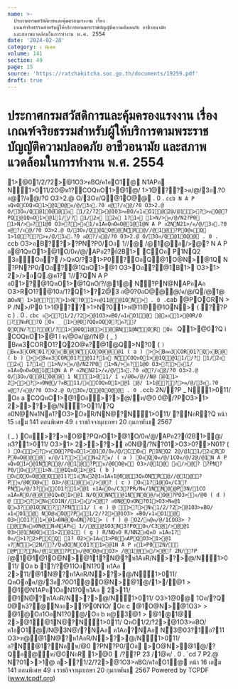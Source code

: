 ```yaml
---
name: >-
  ประกาศกรมสวัสดิการและคุ้มครองแรงงาน เรื่อง
  เกณฑ์จริยธรรมสำหรับผู้ให้บริการตามพระราชบัญญัติความปลอดภัย อาชีวอนามัย
  และสภาพแวดล้อมในการทำงาน พ.ศ. 2554
date: '2024-02-20'
category: ง พิเศษ
volume: 141
section: 49
page: 15
source: 'https://ratchakitcha.soc.go.th/documents/19259.pdf'
draft: true
---
```


# ประกาศกรมสวัสดิการและคุ้มครองแรงงาน เรื่อง เกณฑ์จริยธรรมสำหรับผู้ให้บริการตามพระราชบัญญัติความปลอดภัย อาชีวอนามัย และสภาพแวดล้อมในการทำงาน พ.ศ. 2554

1>@01/2/?2>@1O3>คBO/ค1อO1@ N1APอ N์1>011/2O@ห1?COQหO1>@1@/ 1>1@??>ค/@/3อ.?0 อ@?/อ@/?0 O3>2.@ O/3Oอ/Q@1O@@ . 0 . `ccb N A P อQหOCOQหO1>@1O@ค/@/3อ.?0 อ@?/อ@/?0 O3>2.@ O/3Oอ/Q@1O@@อ 1/2/?2>@1O3>คBO/ค1อO1@2@/@1>?>หO@?PQ@1QหO1>@11//? 1/2อ 2อ 1?1อ 1>N/>ค/@/N2?P0 1>N/>อ?1@0 O3>?>อ1/ห1AอQหOคO@1@1@N A P อ2NN21>/ค/@/3อ.?0 อ@?/อ@/?0 O3>2.@ O/3Oอ/Q@1O@@N็R@//@1@?PO@หQ 1>1@??>ค/@/3อ.?0 อ@?/อ@/?0 O3>2.@ O/3Oอ/Q@1O@@ . 0 . `ccb O3>อB??>?PN?P0/Oอ 1//@ /@1@อ/>@? N A P อ@1QหO1>@1O/0ค/@/APอ2?0์2B1> COอ P1NQ2 3อOอ? />QหO/?31>P0์?OอQ@1O@N>@1Q N ?PN?P0/Oอ?@1QหO1>@1 O3>Oอ?@1B1> O3>1> 2>/>อQ.@ค1? 1//?QN A P อ01>?@1QหO1>@1QหO/?/@1@ N็?PN@NAPอAอ O3>RO1?@10อ/1?Q1>?2@3 อ@0?0อO@@@/ค/@/Q/@1@ a` OหN 1>1@??>1>N?01>ห@11@@1ON> . 0 . `cab @POORN > P /N>/P0 1>1@??>1>N?01>ห@11@@1ON> ( ??P c ) . 0 . `cbc อ>?1/2/?2>@1O3>คBO/ค1อO1@ @ออ1>@0R/O ?NอR?Q Oอ _ 1>@0?QQหOQO?ค??QON/??@/?1>@0Q1@>@BN1@N็OR Oอ ` Q1>@0?Q ì COQหO1>@1 î ห/@0ค/@//N@ ( _ ) Bคค3CORO1?Q2O@ค?@1@Q>N?0 ( ` ) Bคค3CORO1?QอB@N็COO@@@1 ( a ) >>Bคค3CORO1?QอB@ ( b ) >>Bคค3CORO1?@11?1อ N็COQหO1>@1Q@11//? 1/2อ 2อ 1?1อ 1>N/>ค/@/N2?P0 1>N/>อ?1@0 O3>?>อ1/ห1AอQหOคO@1@1@N A P อ2NN21>/ค/@/3อ.?0 อ@?/อ@/?0 O3>2.@ O/3Oอ/Q@1O@@ ì N์1>011/ î ห/@0ค/@//N@ @11> 2>>?>อ0N@/?คB11/อCOQหO1>@1 @/ 1>1@??>ค/@/3อ.?0 อ@?/อ@/?0 O3>2.@ O/3Oอ/Q@1O@@ . 0 . `ccb 2N/?P _ N์1>011/ Oอ a COQหO1>@1Oอ>?>@/ห/@0 0@/?PO3>1> 2>>?>@/N์1>011/?Q อ0N@Nค1Nค1?O3>OอR/NN@?N์1>011/ ?NอR?Q หน้า 15 เลม 141 ตอนพิเศษ 49 ง ราชกิจจานุเบกษา 20 กุมภาพันธ 2567

( _ ) Oอ>?>หO@?PQหO1>@1O/0ค/@/APอ2?0์2B1>@/ห3?1>011/ O3>1> 2>>?> อ0N@/?N?01>O3>0?>N01? ( ` ) Oอ>?>หO@?PQหO1>@1O/0ค/@/COอ P1NQ2 2@/@11/2อRO P0คO@@@ ค/@/1?>อNอ2?ค/ ( a ) OอQOค/@/1COค/@/2@/@1N A P อQหO1>@1N็R@//@1@?Pห/@0O@ห O3>/@1@ อ/>@? ?PN?P0/Oอ?1>N.@1QหO1>@1 ( b ) OอQOอO@@Q@11?1อNอ2@1ห1Aอ1@0@3QหON็R@//@1@?Pห/@0O@ห O3>/@1@อ/>@? ( c ) Oอ1?1@Oอ/C3?PN็ค/@/3?อCO1?1>@1 ห1AอOอ/C3?PR/Nค/1NิN0@P3N/1CO ห1AอRO/@@@1QหO1>@1 N/OONN็@1NิN0@/หO@?PO3>ห/@0 ( d ) @ >?>NอCO1N//1>อ/>@? อ0N@QหON?01>O3>Nค@1 Qห3?@1ON??PN็11/ ( e ) @ >?>Nอ1/2/?2>@1O3>คBO/ค1อO1@ NO@หO@?Pอ1/2/?2>@1O3> คBO/ค1อO1@ O3>CO1?1>@1อ0N@QหON?01> ( f ) @ O2/ห@ค/@/1COO3> ? @Nออ0N@NอNAPอ 1//@@1O3N3?P0Oอ/C3@/>@@1 O3>@1N@0อ1>2@1์ ( g ) R/NQหO R/NN2อQหO ห1Aอ1? 0อ/>1?2>PCQ 1? 0์2>ห1Aอ1>P0์อAPQO3>1>@1 อ?N็>2N/?/QหOONCO1?1>@1N A P อ1>P0์2N/ @P?Nอ/@1@?Pห/@0O@หO3> /@1@อ/>@? 2N/?P ` /@1@1@1O@N>@11?N@?ห1AอR/N>?>@/N์1>011/ Oอ b 1?/?@11OอN1?0 ห1Aอ  2>11/@1N@?ห1AอR/N>?>@/N์1>011/ QหOอค/@/3อ.?0O1@O@N>@1@/1>/@1 > @1@N1APอ1OอN1?0ห1Aอ  2>11/ @1N@?ห1AอR/N>?>@/N์1>011/ O3>1@0@ 1Oอ/?Q 0@ห3?@Nออ>?P0N1O/ Oอ c @1O@N>@1O3> > @1@Oอ1OอN1?0@/Oอ b ห@3@1 > @1@1@ 2>@1์@1N@?N์1>011/ QหO1/2/?2>@1O3>คBO/ค1อO1@/N@3N@/?NAอ ห1Aอ?NAอ N็3@03?1์อ?11 O3>ห@@1N@?ห1AอR/N>?>@/N์1>011/อ?N็@1?Nอห/@0 ?PN?P0/Oอ >O@N>@1@/?Qอ@ห/@0NอR 1>@0  /??P 23 /1@ค/ . 0 . `cd 7 P2.@ N?01>>1@ อ>?1/2/?2>@1O3>คBO/ค1อO1@ หน้า 16 เลม 141 ตอนพิเศษ 49 ง ราชกิจจานุเบกษา 20 กุมภาพันธ 2567 Powered by TCPDF (www.tcpdf.org)
